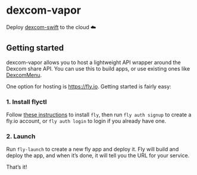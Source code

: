 # dexcom-vapor

Deploy [dexcom-swift](https://github.com/kylebshr/dexcom-swift) to the cloud ☁️

## Getting started

dexcom-vapor allows you to host a lightweight API wrapper around the Dexcom share API. You can use this to build apps, or use existing ones like [DexcomMenu](https://github.com/kylebshr/dexcommenu).

One option for hosting is https://fly.io. Getting started is fairly easy:

### 1. Install flyctl

Follow [these instructions](https://fly.io/docs/hands-on/install-flyctl/) to install `fly`, then run `fly auth signup` to create a fly.io account, or `fly auth login` to login if you already have one.

### 2. Launch

Run `fly-launch` to create a new fly app and deploy it. Fly will build and deploy the app, and when it’s done, it will tell you the URL for your service.

That’s it!

